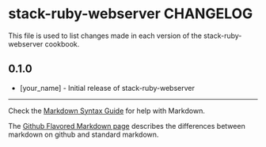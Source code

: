 stack-ruby-webserver CHANGELOG
==============================

This file is used to list changes made in each version of the stack-ruby-webserver cookbook.

0.1.0
-----
- [your_name] - Initial release of stack-ruby-webserver

- - -
Check the [Markdown Syntax Guide](http://daringfireball.net/projects/markdown/syntax) for help with Markdown.

The [Github Flavored Markdown page](http://github.github.com/github-flavored-markdown/) describes the differences between markdown on github and standard markdown.
